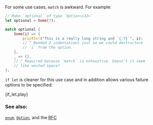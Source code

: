 For some use cases, `match` is awkward. For example:

```rust
// Make `optional` of type `Option<i32>`
let optional = Some(7);

match optional {
    Some(i) => {
        println!("This is a really long string and `{:?}`", i);
        // ^ Needed 2 indentations just so we could destructure
        // `i` from the option.
    },
    _ => {},
    // ^ Required because `match` is exhaustive. Doesn't it seem
    // like wasted space?
};

```

`if let` is cleaner for this use case and in addition allows various
failure options to be specified:

{if_let.play}

### See also:
[`enum`][enum], [`Option`][option], and the [RFC][if_let_rfc]

[enum]: /enum.html
[if_let_rfc]: https://github.com/rust-lang/rfcs/pull/160
[option]: /option.html
